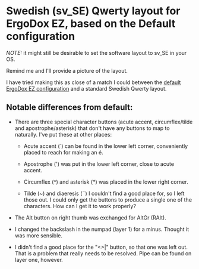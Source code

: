 # Swedish (sv_SE) Qwerty layout for ErgoDox EZ, based on the Default configuration

*NOTE:* it might still be desirable to set the software layout to sv_SE in your
OS.

Remind me and I'll provide a picture of the layout.

I have tried making this as close of a match I could between the [default
ErgoDox EZ configuration](https://ergodox-ez.com/pages/our-firmware) and a
standard Swedish Qwerty layout.

## Notable differences from default:

* There are three special character buttons (acute accent, circumflex/tilde and
  apostrophe/asterisk) that don't have any buttons to map to naturally. I've put
  these at other places:

    * Acute accent (´) can be found in the lower left corner, conveniently
      placed to reach for making an é.

    * Apostrophe (') was put in the lower left corner, close to acute accent.

    * Circumflex (^) and asterisk (*) was placed in the lower right corner.

    * Tilde (~) and diaeresis (¨) I couldn't find a good place for, so I left
      those out. I could only get the buttons to produce a single one of the
      characters. How can I get it to work properly?

* The Alt button on right thumb was exchanged for AltGr (RAlt).

* I changed the backslash in the numpad (layer 1) for a minus. Thought it was
  more sensible.

* I didn't find a good place for the "<>|" button, so that one was left out.
  That is a problem that really needs to be resolved. Pipe can be found on layer
  one, however.
